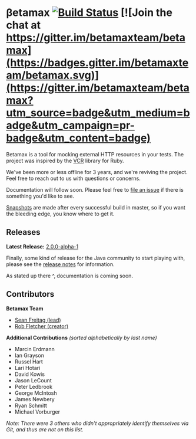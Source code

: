 # &beta;etamax [![Build Status](https://travis-ci.org/betamaxteam/betamax.svg?branch=master)](https://travis-ci.org/betamaxteam/betamax) [![Join the chat at https://gitter.im/betamaxteam/betamax](https://badges.gitter.im/betamaxteam/betamax.svg)](https://gitter.im/betamaxteam/betamax?utm_source=badge&utm_medium=badge&utm_campaign=pr-badge&utm_content=badge)

Betamax is a tool for mocking external HTTP resources in your tests. The project was inspired by the [VCR](https://relishapp.com/vcr/vcr/docs) library for Ruby.

We've been more or less offline for 3 years, and we're reviving the project. Feel free to reach out to us with questions or concerns.

Documentation will follow soon. Please feel free to [file an issue](https://github.com/betamaxteam/betamax/issues) if there is something you'd like to see.

[Snapshots](https://oss.sonatype.org/content/repositories/snapshots/software/betamax/betamax-core) are made after every successful build in master, so if you want the bleeding edge, you know where to get it.

## Releases

**Latest Release:** [2.0.0-alpha-1](https://github.com/betamaxteam/betamax/releases/tag/2.0.0-alpha-1)

Finally, some kind of release for the Java community to start playing with, please see the [release notes](https://github.com/betamaxteam/betamax/releases/tag/2.0.0-alpha-1) for information.

As stated up there ^, documentation is coming soon.

## Contributors

**Betamax Team**

- [Sean Freitag (lead)](https://github.com/cowboygneox)
- [Rob Fletcher (creator)](https://github.com/robfletcher)

**Additional Contributions** *(sorted alphabetically by last name)*

- Marcin Erdmann
- Ian Grayson
- Russel Hart
- Lari Hotari
- David Kowis
- Jason LeCount
- Peter Ledbrook
- George McIntosh
- James Newbery
- Ryan Schmitt
- Michael Vorburger

*Note: There were 3 others who didn't appropriately identify themselves via Git, and thus are not on this list.*
